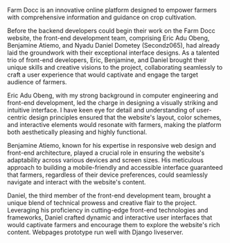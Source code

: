 Farm Docc is an innovative online platform designed to empower farmers with comprehensive information and guidance on crop cultivation.

Before the backend developers could begin their work on the Farm Docc website, the front-end development team, comprising Eric Adu Obeng, Benjamine Atiemo, and Nyadu Daniel Dometey (Secondz065), had already laid the groundwork with their exceptional interface designs. As a talented trio of front-end developers, Eric, Benjamine, and Daniel brought their unique skills and creative visions to the project, collaborating seamlessly to craft a user experience that would captivate and engage the target audience of farmers.

Eric Adu Obeng, with my strong background in computer engineering and front-end development, led the charge in designing a visually striking and intuitive interface. I have keen eye for detail and understanding of user-centric design principles ensured that the website's layout, color schemes, and interactive elements would resonate with farmers, making the platform both aesthetically pleasing and highly functional.

Benjamine Atiemo, known for his expertise in responsive web design and front-end architecture, played a crucial role in ensuring the website's adaptability across various devices and screen sizes. His meticulous approach to building a mobile-friendly and accessible interface guaranteed that farmers, regardless of their device preferences, could seamlessly navigate and interact with the website's content.

Daniel, the third member of the front-end development team, brought a unique blend of technical prowess and creative flair to the project. Leveraging his proficiency in cutting-edge front-end technologies and frameworks, Daniel crafted dynamic and interactive user interfaces that would captivate farmers and encourage them to explore the website's rich content.
Webpages prototype run well with Django liveserver.
